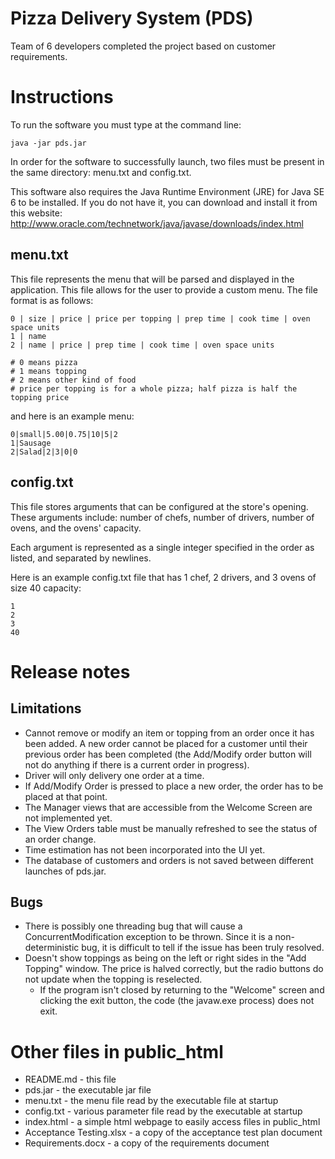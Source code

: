 Pizza Delivery System (PDS)
=====================

Team of 6 developers completed the project based on customer requirements.

Instructions
==============
To run the software you must type at the command line:

    java -jar pds.jar

In order for the software to successfully launch, two files must be present in the same directory: menu.txt and config.txt.  

This software also requires the Java Runtime Environment (JRE) for Java SE 6 to be installed. If you do not have it, you can download and install it from this website: http://www.oracle.com/technetwork/java/javase/downloads/index.html

menu.txt
--------------
This file represents the menu that will be parsed and displayed in the application. This file allows for the user to provide a custom menu. The file format is as follows:

    0 | size | price | price per topping | prep time | cook time | oven space units
    1 | name
    2 | name | price | prep time | cook time | oven space units

    # 0 means pizza
    # 1 means topping
    # 2 means other kind of food
    # price per topping is for a whole pizza; half pizza is half the topping price

and here is an example menu:

    0|small|5.00|0.75|10|5|2
    1|Sausage
    2|Salad|2|3|0|0
    
config.txt
--------------
This file stores arguments that can be configured at the store's opening. These arguments include: number of chefs, number of drivers, number of ovens, and the ovens' capacity.  

Each argument is represented as a single integer specified in the order as listed, and separated by newlines.  

Here is an example config.txt file that has 1 chef, 2 drivers, and 3 ovens of size 40 capacity:
    
    1
    2
    3
    40

Release notes
==============

Limitations
---------------
* Cannot remove or modify an item or topping from an order once it has been added. A new order cannot be placed for a customer until their previous order has been completed (the Add/Modify order button will not do anything if there is a current order in progress).
* Driver will only delivery one order at a time.
* If Add/Modify Order is pressed to place a new order, the order has to be placed at that point.
* The Manager views that are accessible from the Welcome Screen are not implemented yet.
* The View Orders table must be manually refreshed to see the status of an order change.
* Time estimation has not been incorporated into the UI yet.
* The database of customers and orders is not saved between different launches of pds.jar.

Bugs
---------------
* There is possibly one threading bug that will cause a ConcurrentModification exception to be thrown. Since it is a non-deterministic bug, it is difficult to tell if the issue has been truly resolved.
* Doesn't show toppings as being on the left or right sides in the "Add Topping" window. The price is halved correctly, but the radio buttons do not update when the topping is reselected.
	* If the program isn't closed by returning to the "Welcome" screen and clicking the exit button, the code (the javaw.exe process) does not exit.

Other files in public_html
===========================
* README.md - this file
* pds.jar - the executable jar file
* menu.txt - the menu file read by the executable file at startup
* config.txt - various parameter file read by the executable at startup
* index.html - a simple html webpage to easily access files in public_html
* Acceptance Testing.xlsx - a copy of the acceptance test plan document
* Requirements.docx - a copy of the requirements document
